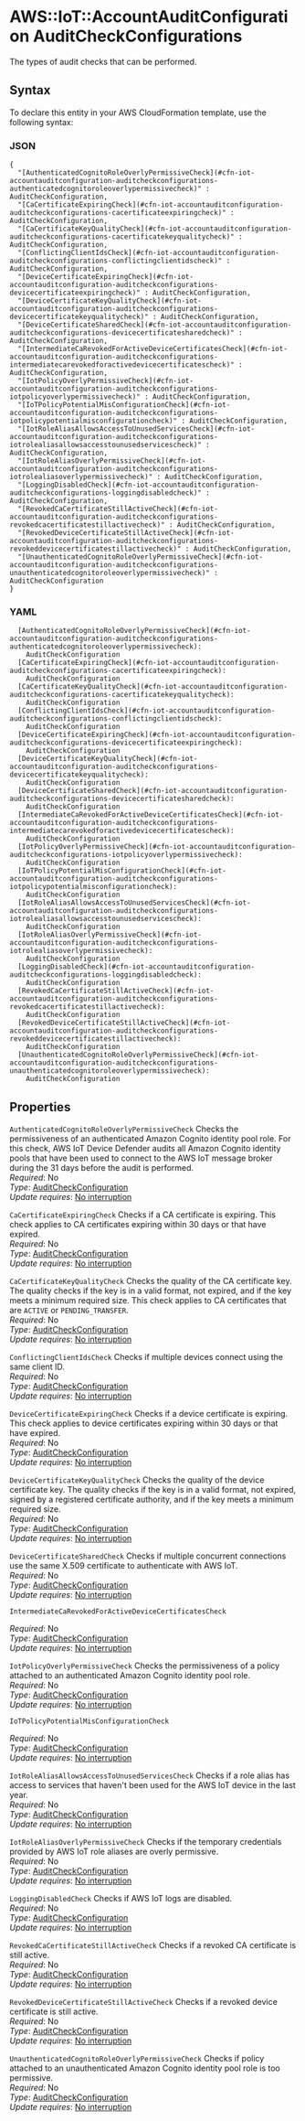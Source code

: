 # AWS::IoT::AccountAuditConfiguration AuditCheckConfigurations<a name="aws-properties-iot-accountauditconfiguration-auditcheckconfigurations"></a>

The types of audit checks that can be performed\.

## Syntax<a name="aws-properties-iot-accountauditconfiguration-auditcheckconfigurations-syntax"></a>

To declare this entity in your AWS CloudFormation template, use the following syntax:

### JSON<a name="aws-properties-iot-accountauditconfiguration-auditcheckconfigurations-syntax.json"></a>

```
{
  "[AuthenticatedCognitoRoleOverlyPermissiveCheck](#cfn-iot-accountauditconfiguration-auditcheckconfigurations-authenticatedcognitoroleoverlypermissivecheck)" : AuditCheckConfiguration,
  "[CaCertificateExpiringCheck](#cfn-iot-accountauditconfiguration-auditcheckconfigurations-cacertificateexpiringcheck)" : AuditCheckConfiguration,
  "[CaCertificateKeyQualityCheck](#cfn-iot-accountauditconfiguration-auditcheckconfigurations-cacertificatekeyqualitycheck)" : AuditCheckConfiguration,
  "[ConflictingClientIdsCheck](#cfn-iot-accountauditconfiguration-auditcheckconfigurations-conflictingclientidscheck)" : AuditCheckConfiguration,
  "[DeviceCertificateExpiringCheck](#cfn-iot-accountauditconfiguration-auditcheckconfigurations-devicecertificateexpiringcheck)" : AuditCheckConfiguration,
  "[DeviceCertificateKeyQualityCheck](#cfn-iot-accountauditconfiguration-auditcheckconfigurations-devicecertificatekeyqualitycheck)" : AuditCheckConfiguration,
  "[DeviceCertificateSharedCheck](#cfn-iot-accountauditconfiguration-auditcheckconfigurations-devicecertificatesharedcheck)" : AuditCheckConfiguration,
  "[IntermediateCaRevokedForActiveDeviceCertificatesCheck](#cfn-iot-accountauditconfiguration-auditcheckconfigurations-intermediatecarevokedforactivedevicecertificatescheck)" : AuditCheckConfiguration,
  "[IotPolicyOverlyPermissiveCheck](#cfn-iot-accountauditconfiguration-auditcheckconfigurations-iotpolicyoverlypermissivecheck)" : AuditCheckConfiguration,
  "[IoTPolicyPotentialMisConfigurationCheck](#cfn-iot-accountauditconfiguration-auditcheckconfigurations-iotpolicypotentialmisconfigurationcheck)" : AuditCheckConfiguration,
  "[IotRoleAliasAllowsAccessToUnusedServicesCheck](#cfn-iot-accountauditconfiguration-auditcheckconfigurations-iotrolealiasallowsaccesstounusedservicescheck)" : AuditCheckConfiguration,
  "[IotRoleAliasOverlyPermissiveCheck](#cfn-iot-accountauditconfiguration-auditcheckconfigurations-iotrolealiasoverlypermissivecheck)" : AuditCheckConfiguration,
  "[LoggingDisabledCheck](#cfn-iot-accountauditconfiguration-auditcheckconfigurations-loggingdisabledcheck)" : AuditCheckConfiguration,
  "[RevokedCaCertificateStillActiveCheck](#cfn-iot-accountauditconfiguration-auditcheckconfigurations-revokedcacertificatestillactivecheck)" : AuditCheckConfiguration,
  "[RevokedDeviceCertificateStillActiveCheck](#cfn-iot-accountauditconfiguration-auditcheckconfigurations-revokeddevicecertificatestillactivecheck)" : AuditCheckConfiguration,
  "[UnauthenticatedCognitoRoleOverlyPermissiveCheck](#cfn-iot-accountauditconfiguration-auditcheckconfigurations-unauthenticatedcognitoroleoverlypermissivecheck)" : AuditCheckConfiguration
}
```

### YAML<a name="aws-properties-iot-accountauditconfiguration-auditcheckconfigurations-syntax.yaml"></a>

```
  [AuthenticatedCognitoRoleOverlyPermissiveCheck](#cfn-iot-accountauditconfiguration-auditcheckconfigurations-authenticatedcognitoroleoverlypermissivecheck): 
    AuditCheckConfiguration
  [CaCertificateExpiringCheck](#cfn-iot-accountauditconfiguration-auditcheckconfigurations-cacertificateexpiringcheck): 
    AuditCheckConfiguration
  [CaCertificateKeyQualityCheck](#cfn-iot-accountauditconfiguration-auditcheckconfigurations-cacertificatekeyqualitycheck): 
    AuditCheckConfiguration
  [ConflictingClientIdsCheck](#cfn-iot-accountauditconfiguration-auditcheckconfigurations-conflictingclientidscheck): 
    AuditCheckConfiguration
  [DeviceCertificateExpiringCheck](#cfn-iot-accountauditconfiguration-auditcheckconfigurations-devicecertificateexpiringcheck): 
    AuditCheckConfiguration
  [DeviceCertificateKeyQualityCheck](#cfn-iot-accountauditconfiguration-auditcheckconfigurations-devicecertificatekeyqualitycheck): 
    AuditCheckConfiguration
  [DeviceCertificateSharedCheck](#cfn-iot-accountauditconfiguration-auditcheckconfigurations-devicecertificatesharedcheck): 
    AuditCheckConfiguration
  [IntermediateCaRevokedForActiveDeviceCertificatesCheck](#cfn-iot-accountauditconfiguration-auditcheckconfigurations-intermediatecarevokedforactivedevicecertificatescheck): 
    AuditCheckConfiguration
  [IotPolicyOverlyPermissiveCheck](#cfn-iot-accountauditconfiguration-auditcheckconfigurations-iotpolicyoverlypermissivecheck): 
    AuditCheckConfiguration
  [IoTPolicyPotentialMisConfigurationCheck](#cfn-iot-accountauditconfiguration-auditcheckconfigurations-iotpolicypotentialmisconfigurationcheck): 
    AuditCheckConfiguration
  [IotRoleAliasAllowsAccessToUnusedServicesCheck](#cfn-iot-accountauditconfiguration-auditcheckconfigurations-iotrolealiasallowsaccesstounusedservicescheck): 
    AuditCheckConfiguration
  [IotRoleAliasOverlyPermissiveCheck](#cfn-iot-accountauditconfiguration-auditcheckconfigurations-iotrolealiasoverlypermissivecheck): 
    AuditCheckConfiguration
  [LoggingDisabledCheck](#cfn-iot-accountauditconfiguration-auditcheckconfigurations-loggingdisabledcheck): 
    AuditCheckConfiguration
  [RevokedCaCertificateStillActiveCheck](#cfn-iot-accountauditconfiguration-auditcheckconfigurations-revokedcacertificatestillactivecheck): 
    AuditCheckConfiguration
  [RevokedDeviceCertificateStillActiveCheck](#cfn-iot-accountauditconfiguration-auditcheckconfigurations-revokeddevicecertificatestillactivecheck): 
    AuditCheckConfiguration
  [UnauthenticatedCognitoRoleOverlyPermissiveCheck](#cfn-iot-accountauditconfiguration-auditcheckconfigurations-unauthenticatedcognitoroleoverlypermissivecheck): 
    AuditCheckConfiguration
```

## Properties<a name="aws-properties-iot-accountauditconfiguration-auditcheckconfigurations-properties"></a>

`AuthenticatedCognitoRoleOverlyPermissiveCheck`  <a name="cfn-iot-accountauditconfiguration-auditcheckconfigurations-authenticatedcognitoroleoverlypermissivecheck"></a>
Checks the permissiveness of an authenticated Amazon Cognito identity pool role\. For this check, AWS IoT Device Defender audits all Amazon Cognito identity pools that have been used to connect to the AWS IoT message broker during the 31 days before the audit is performed\.  
*Required*: No  
*Type*: [AuditCheckConfiguration](aws-properties-iot-accountauditconfiguration-auditcheckconfiguration.md)  
*Update requires*: [No interruption](https://docs.aws.amazon.com/AWSCloudFormation/latest/UserGuide/using-cfn-updating-stacks-update-behaviors.html#update-no-interrupt)

`CaCertificateExpiringCheck`  <a name="cfn-iot-accountauditconfiguration-auditcheckconfigurations-cacertificateexpiringcheck"></a>
Checks if a CA certificate is expiring\. This check applies to CA certificates expiring within 30 days or that have expired\.  
*Required*: No  
*Type*: [AuditCheckConfiguration](aws-properties-iot-accountauditconfiguration-auditcheckconfiguration.md)  
*Update requires*: [No interruption](https://docs.aws.amazon.com/AWSCloudFormation/latest/UserGuide/using-cfn-updating-stacks-update-behaviors.html#update-no-interrupt)

`CaCertificateKeyQualityCheck`  <a name="cfn-iot-accountauditconfiguration-auditcheckconfigurations-cacertificatekeyqualitycheck"></a>
Checks the quality of the CA certificate key\. The quality checks if the key is in a valid format, not expired, and if the key meets a minimum required size\. This check applies to CA certificates that are `ACTIVE` or `PENDING_TRANSFER`\.  
*Required*: No  
*Type*: [AuditCheckConfiguration](aws-properties-iot-accountauditconfiguration-auditcheckconfiguration.md)  
*Update requires*: [No interruption](https://docs.aws.amazon.com/AWSCloudFormation/latest/UserGuide/using-cfn-updating-stacks-update-behaviors.html#update-no-interrupt)

`ConflictingClientIdsCheck`  <a name="cfn-iot-accountauditconfiguration-auditcheckconfigurations-conflictingclientidscheck"></a>
Checks if multiple devices connect using the same client ID\.  
*Required*: No  
*Type*: [AuditCheckConfiguration](aws-properties-iot-accountauditconfiguration-auditcheckconfiguration.md)  
*Update requires*: [No interruption](https://docs.aws.amazon.com/AWSCloudFormation/latest/UserGuide/using-cfn-updating-stacks-update-behaviors.html#update-no-interrupt)

`DeviceCertificateExpiringCheck`  <a name="cfn-iot-accountauditconfiguration-auditcheckconfigurations-devicecertificateexpiringcheck"></a>
Checks if a device certificate is expiring\. This check applies to device certificates expiring within 30 days or that have expired\.  
*Required*: No  
*Type*: [AuditCheckConfiguration](aws-properties-iot-accountauditconfiguration-auditcheckconfiguration.md)  
*Update requires*: [No interruption](https://docs.aws.amazon.com/AWSCloudFormation/latest/UserGuide/using-cfn-updating-stacks-update-behaviors.html#update-no-interrupt)

`DeviceCertificateKeyQualityCheck`  <a name="cfn-iot-accountauditconfiguration-auditcheckconfigurations-devicecertificatekeyqualitycheck"></a>
Checks the quality of the device certificate key\. The quality checks if the key is in a valid format, not expired, signed by a registered certificate authority, and if the key meets a minimum required size\.  
*Required*: No  
*Type*: [AuditCheckConfiguration](aws-properties-iot-accountauditconfiguration-auditcheckconfiguration.md)  
*Update requires*: [No interruption](https://docs.aws.amazon.com/AWSCloudFormation/latest/UserGuide/using-cfn-updating-stacks-update-behaviors.html#update-no-interrupt)

`DeviceCertificateSharedCheck`  <a name="cfn-iot-accountauditconfiguration-auditcheckconfigurations-devicecertificatesharedcheck"></a>
Checks if multiple concurrent connections use the same X\.509 certificate to authenticate with AWS IoT\.  
*Required*: No  
*Type*: [AuditCheckConfiguration](aws-properties-iot-accountauditconfiguration-auditcheckconfiguration.md)  
*Update requires*: [No interruption](https://docs.aws.amazon.com/AWSCloudFormation/latest/UserGuide/using-cfn-updating-stacks-update-behaviors.html#update-no-interrupt)

`IntermediateCaRevokedForActiveDeviceCertificatesCheck`  <a name="cfn-iot-accountauditconfiguration-auditcheckconfigurations-intermediatecarevokedforactivedevicecertificatescheck"></a>
  
*Required*: No  
*Type*: [AuditCheckConfiguration](aws-properties-iot-accountauditconfiguration-auditcheckconfiguration.md)  
*Update requires*: [No interruption](https://docs.aws.amazon.com/AWSCloudFormation/latest/UserGuide/using-cfn-updating-stacks-update-behaviors.html#update-no-interrupt)

`IotPolicyOverlyPermissiveCheck`  <a name="cfn-iot-accountauditconfiguration-auditcheckconfigurations-iotpolicyoverlypermissivecheck"></a>
Checks the permissiveness of a policy attached to an authenticated Amazon Cognito identity pool role\.  
*Required*: No  
*Type*: [AuditCheckConfiguration](aws-properties-iot-accountauditconfiguration-auditcheckconfiguration.md)  
*Update requires*: [No interruption](https://docs.aws.amazon.com/AWSCloudFormation/latest/UserGuide/using-cfn-updating-stacks-update-behaviors.html#update-no-interrupt)

`IoTPolicyPotentialMisConfigurationCheck`  <a name="cfn-iot-accountauditconfiguration-auditcheckconfigurations-iotpolicypotentialmisconfigurationcheck"></a>
  
*Required*: No  
*Type*: [AuditCheckConfiguration](aws-properties-iot-accountauditconfiguration-auditcheckconfiguration.md)  
*Update requires*: [No interruption](https://docs.aws.amazon.com/AWSCloudFormation/latest/UserGuide/using-cfn-updating-stacks-update-behaviors.html#update-no-interrupt)

`IotRoleAliasAllowsAccessToUnusedServicesCheck`  <a name="cfn-iot-accountauditconfiguration-auditcheckconfigurations-iotrolealiasallowsaccesstounusedservicescheck"></a>
Checks if a role alias has access to services that haven't been used for the AWS IoT device in the last year\.  
*Required*: No  
*Type*: [AuditCheckConfiguration](aws-properties-iot-accountauditconfiguration-auditcheckconfiguration.md)  
*Update requires*: [No interruption](https://docs.aws.amazon.com/AWSCloudFormation/latest/UserGuide/using-cfn-updating-stacks-update-behaviors.html#update-no-interrupt)

`IotRoleAliasOverlyPermissiveCheck`  <a name="cfn-iot-accountauditconfiguration-auditcheckconfigurations-iotrolealiasoverlypermissivecheck"></a>
Checks if the temporary credentials provided by AWS IoT role aliases are overly permissive\.  
*Required*: No  
*Type*: [AuditCheckConfiguration](aws-properties-iot-accountauditconfiguration-auditcheckconfiguration.md)  
*Update requires*: [No interruption](https://docs.aws.amazon.com/AWSCloudFormation/latest/UserGuide/using-cfn-updating-stacks-update-behaviors.html#update-no-interrupt)

`LoggingDisabledCheck`  <a name="cfn-iot-accountauditconfiguration-auditcheckconfigurations-loggingdisabledcheck"></a>
Checks if AWS IoT logs are disabled\.  
*Required*: No  
*Type*: [AuditCheckConfiguration](aws-properties-iot-accountauditconfiguration-auditcheckconfiguration.md)  
*Update requires*: [No interruption](https://docs.aws.amazon.com/AWSCloudFormation/latest/UserGuide/using-cfn-updating-stacks-update-behaviors.html#update-no-interrupt)

`RevokedCaCertificateStillActiveCheck`  <a name="cfn-iot-accountauditconfiguration-auditcheckconfigurations-revokedcacertificatestillactivecheck"></a>
Checks if a revoked CA certificate is still active\.  
*Required*: No  
*Type*: [AuditCheckConfiguration](aws-properties-iot-accountauditconfiguration-auditcheckconfiguration.md)  
*Update requires*: [No interruption](https://docs.aws.amazon.com/AWSCloudFormation/latest/UserGuide/using-cfn-updating-stacks-update-behaviors.html#update-no-interrupt)

`RevokedDeviceCertificateStillActiveCheck`  <a name="cfn-iot-accountauditconfiguration-auditcheckconfigurations-revokeddevicecertificatestillactivecheck"></a>
Checks if a revoked device certificate is still active\.  
*Required*: No  
*Type*: [AuditCheckConfiguration](aws-properties-iot-accountauditconfiguration-auditcheckconfiguration.md)  
*Update requires*: [No interruption](https://docs.aws.amazon.com/AWSCloudFormation/latest/UserGuide/using-cfn-updating-stacks-update-behaviors.html#update-no-interrupt)

`UnauthenticatedCognitoRoleOverlyPermissiveCheck`  <a name="cfn-iot-accountauditconfiguration-auditcheckconfigurations-unauthenticatedcognitoroleoverlypermissivecheck"></a>
Checks if policy attached to an unauthenticated Amazon Cognito identity pool role is too permissive\.  
*Required*: No  
*Type*: [AuditCheckConfiguration](aws-properties-iot-accountauditconfiguration-auditcheckconfiguration.md)  
*Update requires*: [No interruption](https://docs.aws.amazon.com/AWSCloudFormation/latest/UserGuide/using-cfn-updating-stacks-update-behaviors.html#update-no-interrupt)